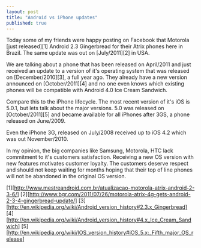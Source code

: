 ```yaml
---
layout: post
title: "Android vs iPhone updates"
published: true
---
```


Today some of my friends were happy posting on Facebook that Motorola [just released][1] Android 2.3 Gingerbread for their Atrix phones here in Brazil. The same update was out on [July/2011][2] in USA.

We are talking about a phone that has been released on April/2011 and just received an update to a version of it's operating system that was released on [December/2010][3], a full year ago. They already  have a new version announced on [October/2011][4] and no one even knows which existing phones will be compatible with Android 4.0 Ice Cream Sandwich.

Compare this to the iPhone lifecycle. The most recent version of it's iOS is 5.0.1, but lets talk about the major versions. 5.0 was released on [October/2011][5] and became available for all iPhones after 3GS, a phone released on June/2009.

Even the iPhone 3G, released on July/2008 received up to iOS 4.2 which was out November/2010.

In my opinion, the big companies like Samsung, Motorola, HTC lack commitment to it's customers satisfaction. Receiving a new OS version with new features motivates customer loyalty. The customers deserve respect and should not keep waiting for months hoping that their top of line phones will not be abandoned in the original OS version.


[1][http://www.mestreandroid.com.br/atualizacao-motorola-atrix-android-2-3-6/]
[2][http://www.bgr.com/2011/07/26/motorola-atrix-4g-gets-android-2-3-4-gingerbread-update/]
[3][http://en.wikipedia.org/wiki/Android_version_history#2.3.x_Gingerbread]
[4][http://en.wikipedia.org/wiki/Android_version_history#4.x_Ice_Cream_Sandwich]
[5][http://en.wikipedia.org/wiki/IOS_version_history#iOS_5.x:_Fifth_major_OS_release]
